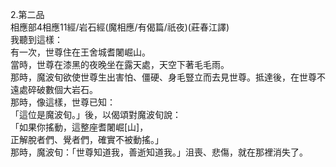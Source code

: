 2.第二品  
相應部4相應11經/岩石經(魔相應/有偈篇/祇夜)(莊春江譯)  
我聽到這樣：  
有一次，世尊住在王舍城耆闍崛山。  
當時，世尊在漆黑的夜晚坐在露天處，天空下著毛毛雨。  
那時，魔波旬欲使世尊生出害怕、僵硬、身毛豎立而去見世尊。抵達後，在世尊不遠處碎破數個大岩石。  
那時，像這樣，世尊已知：  
「這位是魔波旬。」後，以偈頌對魔波旬說：  
「如果你搖動，這整座耆闍崛[山]，  
正解脫者們、覺者們，確實不被動搖。」  
那時，魔波旬：「世尊知道我，善逝知道我。」沮喪、悲傷，就在那裡消失了。  
  
  
